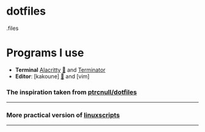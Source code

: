 # dotfiles
.files

# Programs I use
- **Terminal** [Alacritty](https://github.com/alacritty/alacritty) [:pencil:](https://github.com/mlunax/dotfiles/blob/master/.config/alacritty.yml) and [Terminator](https://github.com/gnome-terminator/terminator)
- **Editor**: [kakoune] [:pencil:](https://github.com/mlunax/dotfiles/blob/master/.config/kak/kakrc) and [vim] 
### The inspiration taken from [ptrcnull](https://github.com/ptrcnull/)[/dotfiles](https://github.com/ptrcnull/dotfiles)
------

### More practical version of [linuxscripts](https://github.com/mlunax/linuxscripts)
------
